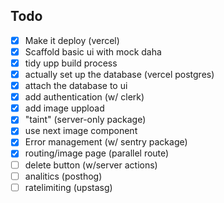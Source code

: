 
## Todo 
- [x] Make it deploy (vercel)
 - [x] Scaffold basic ui with mock daha 
  - [x] tidy upp build process
 - [x] actually set up the database (vercel postgres)
- [x] attach the database to ui
- [x] add authentication (w/ clerk)
- [x] add image uppload 
- [x] "taint" (server-only package)
- [x] use next image component
- [x] Error management  (w/ sentry package)
- [x] routing/image page (parallel route)
-  [ ] delete button (w/server actions)
- [ ] analitics (posthog)
- [ ] ratelimiting (upstasg)